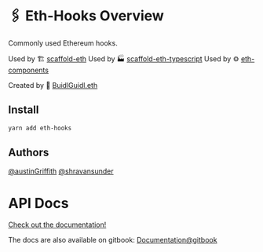 # 🖇 Eth-Hooks Overview

Commonly used Ethereum hooks.

Used by 🏗 [scaffold-eth](https://github.com/scaffold-eth/scaffold-eth)
Used by 🏭 [scaffold-eth-typescript](https://github.com/scaffold-eth/scaffold-eth-typescript)
Used by ⚙ [eth-components](https://github.com/scaffold-eth/eth-components)

Created by 🏰 [BuidlGuidl.eth](https://BuidlGuidl.com)

## Install

```sh
yarn add eth-hooks
```

## Authors

[@austinGriffith](https://github.com/austintgriffith)
[@shravansunder](https://github.com/ShravanSunder)

# API Docs

[Check out the documentation!](https://scaffold-eth.github.io/eth-hooks/)

The docs are also available on gitbook: [Documentation@gitbook](https://docs.scaffoldeth.io/scaffold-eth-libraries/v/eth-hooks-v3/)
